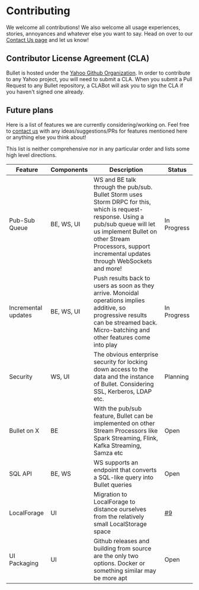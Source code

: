 # Contributing

We welcome all contributions! We also welcome all usage experiences, stories, annoyances and whatever else you want to say. Head on over to our [Contact Us page](contact.md) and let us know!

## Contributor License Agreement (CLA)

Bullet is hosted under the [Yahoo Github Organization](https://github.com/yahoo). In order to contribute to any Yahoo project, you will need to submit a CLA. When you submit a Pull Request to any Bullet repository, a CLABot will ask  you to sign the CLA if you haven't signed one already.

## Future plans

Here is a list of features we are currently considering/working on. Feel free to [contact us](contact.md) with any ideas/suggestions/PRs for features mentioned here or anything else you think about!

This list is neither comprehensive nor in any particular order and lists some high level directions.

| Feature             | Components  | Description               | Status        |
|-------------------- | ----------- | ------------------------- | ------------- |
| Pub-Sub Queue       | BE, WS, UI  | WS and BE talk through the pub/sub. Bullet Storm uses Storm DRPC for this, which is request-response. Using a pub/sub queue will let us implement Bullet on other Stream Processors, support incremental updates through WebSockets and more! | In Progress |
| Incremental updates | BE, WS, UI  | Push results back to users as soon as they arrive. Monoidal operations implies additive, so progressive results can be streamed back. Micro-batching and other features come into play | In Progress |
| Security            | WS, UI      | The obvious enterprise security for locking down access to the data and the instance of Bullet. Considering SSL, Kerberos, LDAP etc. | Planning |
| Bullet on X         | BE          | With the pub/sub feature, Bullet can be implemented on other Stream Processors like Spark Streaming, Flink, Kafka Streaming, Samza etc | Open |
| SQL API             | BE, WS      | WS supports an endpoint that converts a SQL-like query into Bullet queries | Open |
| LocalForage         | UI          | Migration to LocalForage to distance ourselves from the relatively small LocalStorage space | [#9](https://github.com/yahoo/bullet-ui/issues/9) |
| UI Packaging        | UI          | Github releases and building from source are the only two options. Docker or something similar may be more apt | Open |
